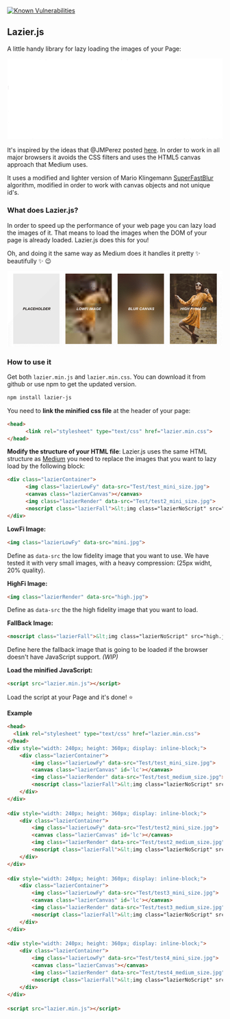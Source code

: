[![Known Vulnerabilities](https://snyk.io/test/npm/lazier-js/badge.svg)](https://snyk.io/test/npm/lazier-js)
## Lazier.js
A little handy library for lazy loading the images of your Page:

![](Example/record_example.gif)

It's inspired by the ideas that @JMPerez posted [here](https://medium.com/@jmperezperez/how-medium-does-progressive-image-loading-fd1e4dc1ee3d).
In order to work in all major browsers it avoids the CSS filters and uses the HTML5 canvas approach that Medium uses.

It uses a modified and lighter version of Mario Klingemann [SuperFastBlur](http://www.quasimondo.com/BoxBlurForCanvas) algorithm, modified in order to work with canvas objects and not unique id's.

### What does Lazier.js?
In order to speed up the performance of your web page you can lazy load the images of it. That means to load the images when the DOM of your page is already loaded. Lazier.js does this for you!

Oh, and doing it the same way as Medium does it handles it pretty :sparkles: beautifully :sparkles: :wink:

![](Example/stages.png)

### How to use it

Get both `lazier.min.js` and `lazier.min.css`.
You can download it from github or use npm to get the updated version.

```BASH
npm install lazier-js
```

You need to **link the minified css file** at the header of your page:
```HTML
<head>
      <link rel="stylesheet" type="text/css" href="lazier.min.css">
</head>
```
**Modify the structure of your HTML file**:
Lazier.js uses the same HTML structure as [Medium](https://www.medium.com) you need to replace the images that you want to lazy load by the following block:
```HTML
<div class="lazierContainer">
      <img class="lazierLowFy" data-src="Test/test_mini_size.jpg">
      <canvas class="lazierCanvas"></canvas>
      <img class="lazierRender" data-src="Test/test2_mini_size.jpg">
      <noscript class="lazierFall">&lt;img class="lazierNoScript" src="big.jpg"&gt;</noscript>
</div>
```
**LowFi Image:**
```HTML
<img class="lazierLowFy" data-src="mini.jpg">
```
Define as `data-src` the low fidelity image that you want to use. We have tested it with very small images, with a heavy compression: (25px widht, 20% quality).

**HighFi Image:**
```HTML
<img class="lazierRender" data-src="high.jpg">
```
Define as `data-src` the the high fidelity image that you want to load.

**FallBack Image:**
```HTML
<noscript class="lazierFall">&lt;img class="lazierNoScript" src="high.jpg"&gt;</noscript>
```
Define here the fallback image that is going to be loaded if the browser doesn't have JavaScript support. *(WIP)*

**Load the minified JavaScript:**
```HTML
<script src="lazier.min.js"></script>
```
Load the script at your Page and it's done! :star:

**Example**
```HTML
<head>
  <link rel="stylesheet" type="text/css" href="lazier.min.css">
</head>
<div style="width: 240px; height: 360px; display: inline-block;">
    <div class="lazierContainer">
        <img class="lazierLowFy" data-src="Test/test_mini_size.jpg">
        <canvas class="lazierCanvas" id='lc'></canvas>
        <img class="lazierRender" data-src="Test/test_medium_size.jpg">
        <noscript class="lazierFall">&lt;img class="lazierNoScript" src="Test/test_medium_size.jpg"&gt;</noscript>
    </div>
</div>

<div style="width: 240px; height: 360px; display: inline-block;">
    <div class="lazierContainer">
        <img class="lazierLowFy" data-src="Test/test2_mini_size.jpg">
        <canvas class="lazierCanvas" id='lc'></canvas>
        <img class="lazierRender" data-src="Test/test2_medium_size.jpg">
        <noscript class="lazierFall">&lt;img class="lazierNoScript" src="Test/test_medium_size.jpg"&gt;</noscript>
    </div>
</div>

<div style="width: 240px; height: 360px; display: inline-block;">
    <div class="lazierContainer">
        <img class="lazierLowFy" data-src="Test/test3_mini_size.jpg">
        <canvas class="lazierCanvas" id='lc'></canvas>
        <img class="lazierRender" data-src="Test/test3_medium_size.jpg">
        <noscript class="lazierFall">&lt;img class="lazierNoScript" src="Test/test_medium_size.jpg"&gt;</noscript>
    </div>
</div>

<div style="width: 240px; height: 360px; display: inline-block;">
    <div class="lazierContainer">
        <img class="lazierLowFy" data-src="Test/test4_mini_size.jpg">
        <canvas class="lazierCanvas"></canvas>
        <img class="lazierRender" data-src="Test/test4_medium_size.jpg">
        <noscript class="lazierFall">&lt;img class="lazierNoScript" src="Test/test_medium_size.jpg"&gt;</noscript>
    </div>
</div>

<script src="lazier.min.js"></script>
```
